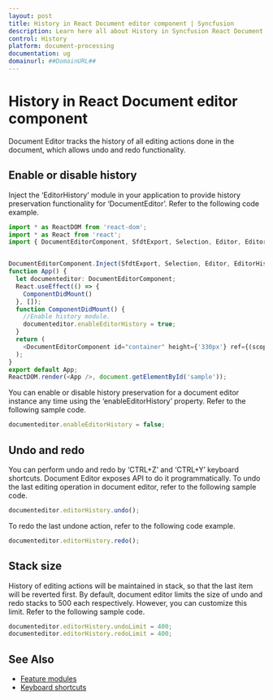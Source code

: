 ```yaml
---
layout: post
title: History in React Document editor component | Syncfusion
description: Learn here all about History in Syncfusion React Document editor component of Syncfusion Essential JS 2 and more.
control: History 
platform: document-processing
documentation: ug
domainurl: ##DomainURL##
---
```


# History in React Document editor component

Document Editor tracks the history of all editing actions done in the document, which allows undo and redo functionality.

## Enable or disable history

Inject the ‘EditorHistory’ module in your application to provide history preservation functionality for ‘DocumentEditor’. Refer to the following code example.


```ts
import * as ReactDOM from 'react-dom';
import * as React from 'react';
import { DocumentEditorComponent, SfdtExport, Selection, Editor, EditorHistory } from '@syncfusion/ej2-react-documenteditor';


DocumentEditorComponent.Inject(SfdtExport, Selection, Editor, EditorHistory);
function App() {
  let documenteditor: DocumentEditorComponent;
  React.useEffect(() => {
    ComponentDidMount()
  }, []);
  function ComponentDidMount() {
    //Enable history module.
    documenteditor.enableEditorHistory = true;
  }
  return (
    <DocumentEditorComponent id="container" height={'330px'} ref={(scope) => { documenteditor = scope; }} isReadOnly={false} enableSelection={true} enableEditor={true} />
  );
}
export default App;
ReactDOM.render(<App />, document.getElementById('sample'));
```

You can enable or disable history preservation for a document editor instance any time using the ‘enableEditorHistory’ property. Refer to the following sample code.

```ts
documenteditor.enableEditorHistory = false;
```

## Undo and redo

You can perform undo and redo by ‘CTRL+Z’ and ‘CTRL+Y’ keyboard shortcuts. Document Editor exposes API to do it programmatically.
To undo the last editing operation in document editor, refer to the following sample code.

```ts
documenteditor.editorHistory.undo();
```

To redo the last undone action, refer to the following code example.

```ts
documenteditor.editorHistory.redo();
```

## Stack size

History of editing actions will be maintained in stack, so that the last item will be reverted first. By default, document editor limits the size of undo and redo stacks to 500 each respectively. However, you can customize this limit. Refer to the following sample code.

```ts
documenteditor.editorHistory.undoLimit = 400;
documenteditor.editorHistory.redoLimit = 400;
```

## See Also

* [Feature modules](./feature-module)
* [Keyboard shortcuts](./keyboard-shortcut)